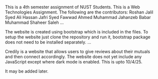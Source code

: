 This is a 4th semester assignment of NUST Students. This is a Web Technologies Assignment.
The following are the contributors:
Roshan Jalil
Syed Ali Hassan Jafri
Syed Fawwad Ahmed
Muhammad Jahanzeb Babar
Muhammad Shaheer Saleh
...

The website is created using bootstrap which is included in the files. 
To setup the website just clone the repository and run it, bootstrap package does not need to be installed separately.
...

Credily is a website that allows users to give reviews about their mutuals and then connect accordingly. 
The website does not yet include any JavaScript except where dark mode is enabled. This is upto 10/4/25. 

It may be added later.

